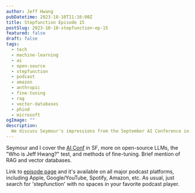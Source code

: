 ```yaml
---
author: Jeff Hwang
pubDatetime: 2023-10-10T11:16:00Z
title: Stepfunction Episode 15 
postSlug: 2023-10-10-stepfunction-ep-15
featured: false
draft: false
tags:
  - tech
  - machine-learning
  - ai
  - open-source
  - stepfunction
  - podcast
  - amazon
  - anthropic
  - fine-tuning
  - rag
  - vector-databases
  - phind
  - microsoft
ogImage: ""
description:
  We discuss Seymour's impressions from the September AI Conference in San Francisco.
---
```


Seymour and I cover the [AI Conf](https://aiconference.com) in SF, more on open-source LLMs, the "Who is Jeff Hwang?" test, and methods of fine-tuning. Brief mention of RAG and vector databases.

Link to [episode page](https://www.stepfunction.org/episode-15-the-who-is-jeff-hwang-test) and it's available on all major podcast platforms, including Apple, Google/YouTube, Spotify, Amazon, etc. As usual, just search for 'stepfunction' with no spaces in your favorite podcast player.
